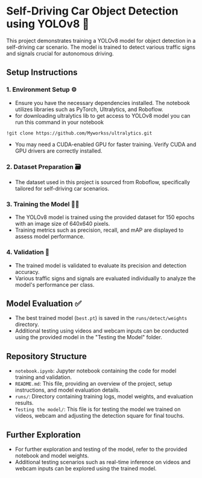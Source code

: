 # Self-Driving Car Object Detection using YOLOv8 🚗

This project demonstrates training a YOLOv8 model for object detection in a self-driving car scenario. The model is trained to detect various traffic signs and signals crucial for autonomous driving.

## Setup Instructions

### 1. Environment Setup ⚙️

- Ensure you have the necessary dependencies installed. The notebook utilizes libraries such as PyTorch, Ultralytics, and Roboflow.
- for downloading ultralytics lib to get access to YOLOv8 model you can run this command in your notebook

```!git clone https://github.com/Myworkss/ultralytics.git```
- You may need a CUDA-enabled GPU for faster training. Verify CUDA and GPU drivers are correctly installed.

### 2. Dataset Preparation 🗃️

- The dataset used in this project is sourced from Roboflow, specifically tailored for self-driving car scenarios.

### 3. Training the Model 🏋️‍♀️

- The YOLOv8 model is trained using the provided dataset for 150 epochs with an image size of 640x640 pixels.
- Training metrics such as precision, recall, and mAP are displayed to assess model performance.

### 4. Validation 🎯

- The trained model is validated to evaluate its precision and detection accuracy.
- Various traffic signs and signals are evaluated individually to analyze the model's performance per class.

## Model Evaluation ✅

- The best trained model (`best.pt`) is saved in the `runs/detect/weights` directory.
- Additional testing using videos and webcam inputs can be conducted using the provided model in the "Testing the Model" folder.

## Repository Structure

- `notebook.ipynb`: Jupyter notebook containing the code for model training and validation.
- `README.md`: This file, providing an overview of the project, setup instructions, and model evaluation details.
- `runs/`: Directory containing training logs, model weights, and evaluation results.
- `Testing the model/`: This file is for testing the model we trained on videos, webcam and adjusting the detection square for final touchs. 

## Further Exploration

- For further exploration and testing of the model, refer to the provided notebook and model weights.
- Additional testing scenarios such as real-time inference on videos and webcam inputs can be explored using the trained model.

